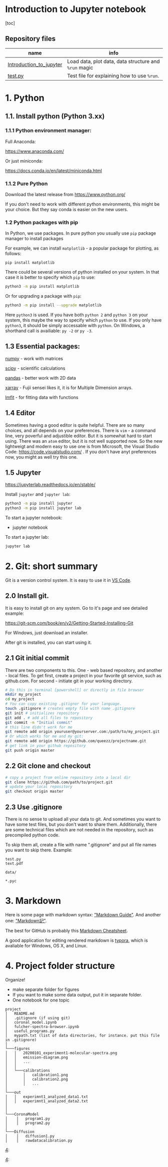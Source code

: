 # Introduction to Jupyter notebook

[toc]

## Repository files

| name                                                       | info                                                  |
| ---------------------------------------------------------- | ----------------------------------------------------- |
| [Introduction_to_jupyter](./Introduction_to_jupyter.ipynb) | Load data, plot data, data structure and `%run` magic |
| [test.py](./test.py)                                       | Test file for explaining how to use `%run`.           |

# 1. Python

## 1.1. Install python (Python 3.xx)

### 1.1.1 Python environment manager:

Full Anaconda:

https://www.anaconda.com/

Or just miniconda:

https://docs.conda.io/en/latest/miniconda.html

### 1.1.2 Pure Python

Download the latest release from https://www.python.org/

If you don't need to work with different python environments, this might be your choice. But they say conda is easier on the new users.

### 1.2 Python packages with pip

In Python, we use packages. In pure python you usually use `pip` package manager to install packages

For example, we can install `matplotlib` - a popular package for plotting, as follows:

```
pip install matplotlib
```

There could be several versions of python installed on your system. In that case it is better to specify which `pip` to use:

```bash
python3 -m pip install matplotlib
```

Or for upgrading a package with `pip`:

``` bash
python3 -m pip install --upgrade matplotlib
```

Here `python3` is used. If you have both `python 2` and `python 3` on your system, this maybe the way to specify which `python` to use. If you only have `python3`, it should be simply accessable with `python`. On Windows, a shorthand call is availiable: `py -2` or `py -3`.

## 1.3 Essential packages:

[numpy](https://numpy.org/) - work with matrices

[scipy](https://www.scipy.org/) - scientific calculations

[pandas](https://pandas.pydata.org/) - better work with 2D data

[xarray](https://xarray.pydata.org/en/stable/) -  Fujii sensei likes it, it is for Multiple Dimension arrays.

[lmfit](https://lmfit.github.io/lmfit-py/) - for fitting data with functions

## 1.4 Editor

Sometimes having a good editor is quite helpful. There are so many choices, and all depends on your preferences. There is `vim` - a command line, very poverful and adjustible editor. But it is somewhat hard to start using. There was an `atom` editor, but it is not well supported now. So the new lightweigt and modern easy to use one is from Microsoft, the Visual Studio Code: https://code.visualstudio.com/ . If you don't have anyt preferences now, you might as well try this one.

## 1.5 Jupyter

https://jupyterlab.readthedocs.io/en/stable/

Install `jupyter` and `jupyter lab`:

```bash
python3 -m pip install jupyter
python3 -m pip install jupyter lab
```

To start a jupyter notebook:

- jupyter notebook

To start a jupyter lab:

```bash
jupyter lab
```



# 2. Git: short summary

Git is a version control system. It is easy to use it in [VS Code](https://code.visualstudio.com/).

## 2.0 Install git.

It is easy to install git on any system. Go to it's page and see detailed example:

https://git-scm.com/book/en/v2/Getting-Started-Installing-Git



For Windows, just download an installer. 

After git is installed, you can start using it.

## 2.1 Git initial commit

There are two components to this. One - web based repository, and another - local files. To get first, create a project in your favorite git service, such as github.com. For second - initiate git in your working directory.



```bash
# Do this in terminal [powershell] or directly in file browser
mkdir my_project
cd my_project
# You can copy existing .gitignor for your language.
touch .gitignore # creates empty file with name .gitignore
git init # initializes repository
git add . # add all files to repository
git commit -m "Initial commit" 
# this line didn't work for me
git remote add origin youruser@yourserver.com:/path/to/my_project.git
# Or which works for me and my git:
git remote add origin https://github.com/queezz/projectname.git
# get link in your github repository
git push origin master
```

## 2.2 Git clone and checkout

```bash
# copy a project from online repository into a local dir
git clone https://github.com/path/to/project.git
# update your local repository
git checkout origin master
```

## 2.3 Use .gitignore

There is no sense to upload all your data to git. And sometimes you want to have some test files, but you don't want to share them. Additionally, there are some technical files which are not needed in the repository, such as precompiled python code. 



To skip them all, create a file with name ".gitignore" and put all file names you want to skip there. Example:



```.gitignore
test.py
text.pdf

data/

*.pyc
```



# 3. Markdown

Here is some page with markdown syntax: ["Markdown Guide"][1]. And another one: ["Markdown記"][2].

The best for GitHub is probably this [Markdown Cheatsheet][3].



A good application for editing rendered markdown is [typora][4], which is avaliable for Windows, OS X, and Linux. 



[1]: https://www.markdownguide.org/basic-syntax/	"Markdown Guide"
[2]: https://www.markdown.jp/syntax/#markdown	"Markdown記"
[3]: https://github.com/adam-p/markdown-here/wiki/Markdown-Cheatsheet	"Markdown Cheatsheet"

[4]: https://typora.io/	"Typora"

# 4. Project folder structure

Organize!
- make separate folder for figures
- If you want to make some data output, put it in separate folder.
- One notebook for one topic 

```
project
│   README.md
│   .gitignore (if using git)
│   coronal_model.ipynb
│   fulcher-spectra-browser.ipynb
│   useful_programs.py
│   mypath.txt (list of data directories, for instance. put this file in .gitignore)
│
└───figures
│   │   20200101_experiment1-molecular-spectra.png
│   │   emission-diagram.png
│   │   ...
│   │
│   └───calibrations
│       │   calibration1.png
│       │   calibration2.png
│       │   ...
│   
└───out
│   │   experimnt1_analyzed_data1.txt
│   │   experimnt1_analyzed_data2.txt
│
│
└───CoronaModel
│    │   program1.py
│    │   program2.py
│
└───Diffusion
│    │   diffusion1.py
│    │   rawdatacalibration.py
```

[4]: 

[4]: 